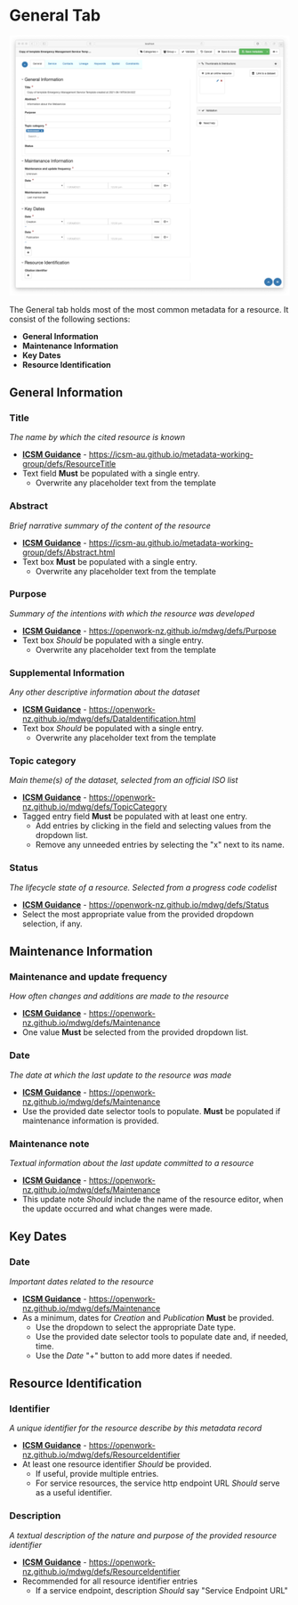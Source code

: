 # General Tab
![General tab screenshot](/images/tabGeneral.png)

The General tab holds most of the most common metadata for a resource. It consist of the following sections:
* **General Information**
* **Maintenance Information** 
* **Key Dates**
* **Resource Identification**

## General Information

### Title
_The name by which the cited resource is known_
* **[ICSM Guidance](https://openwork-nz.github.io/mdwg/defs/ResourceTitle)** - https://icsm-au.github.io/metadata-working-group/defs/ResourceTitle
* Text field **Must** be populated with a single entry.
    * Overwrite any placeholder text from the template
    
### Abstract
_Brief narrative summary of the content of the resource_
* **[ICSM Guidance](https://openwork-nz.github.io/mdwg/defs/Abstract.html)** - https://icsm-au.github.io/metadata-working-group/defs/Abstract.html
* Text box **Must** be populated with a single entry.
    * Overwrite any placeholder text from the template

### Purpose
_Summary of the intentions with which the resource was developed_
* **[ICSM Guidance](https://openwork-nz.github.io/mdwg/defs/Purpose)** - https://openwork-nz.github.io/mdwg/defs/Purpose
* Text box _Should_ be populated with a single entry.
    * Overwrite any placeholder text from the template

### Supplemental Information
_Any other descriptive information about the dataset_
* **[ICSM Guidance](https://openwork-nz.github.io/mdwg/defs/DataIdentification.html)** - https://openwork-nz.github.io/mdwg/defs/DataIdentification.html
* Text box _Should_ be populated with a single entry.
    * Overwrite any placeholder text from the template

### Topic category
_Main theme(s) of the dataset, selected from an official ISO list_
* **[ICSM Guidance](https://openwork-nz.github.io/mdwg/defs/TopicCategory)** - https://openwork-nz.github.io/mdwg/defs/TopicCategory
* Tagged entry field **Must** be populated with at least one entry. 
    * Add entries by clicking in the field and selecting values from the dropdown list. 
    * Remove any unneeded entries by selecting the "x" next to its name.

### Status
_The lifecycle state of a resource. Selected from a progress code codelist_
* **[ICSM Guidance](https://openwork-nz.github.io/mdwg/defs/Status)** - https://openwork-nz.github.io/mdwg/defs/Status
* Select the most appropriate value from the provided dropdown selection, if any.

## Maintenance Information

### Maintenance and update frequency 
_How often changes and additions are made to the resource_
* **[ICSM Guidance](https://openwork-nz.github.io/mdwg/defs/Maintenance)** - https://openwork-nz.github.io/mdwg/defs/Maintenance
* One value **Must** be selected from the provided dropdown list.

### Date
_The date at which the last update to the resource was made_
* **[ICSM Guidance](https://openwork-nz.github.io/mdwg/defs/Maintenance)** - https://openwork-nz.github.io/mdwg/defs/Maintenance
* Use the provided date selector tools to populate. **Must** be populated if maintenance information is provided.

### Maintenance note
_Textual information about the last update committed to a resource_
* **[ICSM Guidance](https://openwork-nz.github.io/mdwg/defs/Maintenance)** - https://openwork-nz.github.io/mdwg/defs/Maintenance
* This update note _Should_ include the name of the resource editor, when the update occurred and what changes were made.

## Key Dates

### Date
_Important dates related to the resource_
* **[ICSM Guidance](https://openwork-nz.github.io/mdwg/defs/Maintenance)** - https://openwork-nz.github.io/mdwg/defs/Maintenance
* As a minimum, dates for _Creation_ and _Publication_ **Must** be provided. 
    * Use the dropdown to select the appropriate Date type.
    * Use the provided date selector tools to populate date and, if needed, time. 
    * Use the _Date_ "+" button to add more dates if needed.

## Resource Identification

### Identifier
_A unique identifier for the resource describe by this metadata record_
* **[ICSM Guidance](https://openwork-nz.github.io/mdwg/defs/ResourceIdentifier)** - https://openwork-nz.github.io/mdwg/defs/ResourceIdentifier
* At least one resource identifier _Should_ be provided. 
    * If useful, provide multiple entries.
    * For service resources, the service http endpoint URL _Should_ serve as a useful identifier.

### Description
_A textual description of the nature and purpose of the provided resource identifier_
* **[ICSM Guidance](https://openwork-nz.github.io/mdwg/defs/ResourceIdentifier)** - https://openwork-nz.github.io/mdwg/defs/ResourceIdentifier
* Recommended for all resource identifier entries
    * If a service endpoint, description _Should_ say "Service Endpoint URL"
